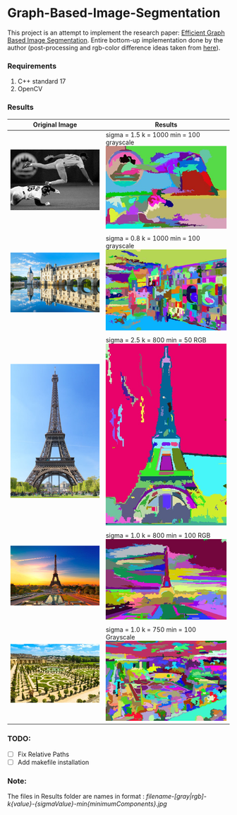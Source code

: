# Graph-Based-Image-Segmentation
This project is an attempt to implement the research paper: [Efficient Graph Based Image Segmentation](http://people.cs.uchicago.edu/~pff/papers/seg-ijcv.pdf).
Entire bottom-up implementation done by the author (post-processing and rgb-color difference ideas taken from [here](http://cs.brown.edu/people/pfelzens/segment/)).

 
### Requirements
1. C++ standard 17
2. OpenCV

### Results
| Original Image                                      | Results                                                                                                             |
|--------------                                       |-------- |
|![Image Baseball](images/baseball.png)             | sigma = 1.5 k = 1000 min = 100 grayscale ![Results Baseball](Results/baseball-gray-k1000-1.500000-min100.jpg)        |
|||
|![Image Chateau-de-Chenonceau](images/chateau-de-chenonceau.jpg)| sigma = 0.8 k = 1000 min = 100 grayscale![Results Chateau-de-Chenonceau](Results/chateau-de-chenonceau-gray-k1000-0.800000-min50.jpg)     |
|||
|![Image Paris](images/paris.jpg)                | sigma = 2.5 k = 800 min = 50 RGB![Results Paris](Results/paris-rgb-k800-2.500000-min50.jpg)                         |
|||
|![Image Eiffel Tower](images/eiffel-tower.jpg)     | sigma = 1.0 k = 800 min = 100 RGB![Results Eiffel Tower](Results/eiffel-tower-rgb-k800-1.000000-min100.jpg)                |
|||
|![Image Versailles Gardens](images/versailles-gardens.jpg)|sigma = 1.0 k = 750 min = 100 Grayscale![Results Versailles Gardens](Results/versailles-gardens-gray-k1000-1.500000-min100.jpg)              |


### TODO:
- [ ] Fix Relative Paths<br>
- [ ] Add makefile installation

### Note:
The files in Results folder are names in format : *filename-[gray|rgb]-k{value}-{sigmaValue}-min{minimumComponents}.jpg*


